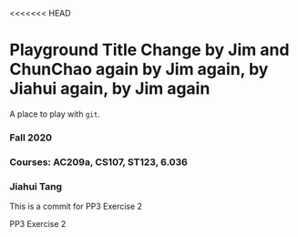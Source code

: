 <<<<<<< HEAD
# Playground Title Change by Jim and ChunChao again by Jim again, by Jiahui again, by Jim again
A place to play with `git`.


### Fall 2020
### Courses: AC209a, CS107, ST123, 6.036
### Jiahui Tang
This is a commit for PP3 Exercise 2

PP3 Exercise 2

